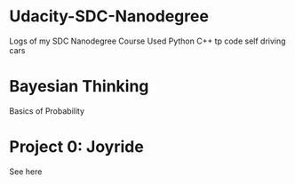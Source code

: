 # Udacity-SDC-Nanodegree
Logs of my SDC Nanodegree Course
Used Python C++ tp code self driving cars

# Bayesian Thinking
Basics of Probability

# Project 0: Joyride
See here
